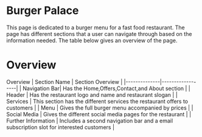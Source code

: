 # Burger Palace
This page is dedicated to a burger menu for a fast food restaurant.
The page has different sections that a user can navigate through based on the information needed.
The table below gives an overview of the page.
# Overview
Overview
| Section Name | Section Overview |
|--------------|------------------|
| Navigation Bar| Has the Home,Offers,Contact,and About section |
| Header | Has the restaurant logo and name and restaurant slogan |
| Services | This section has the different services the restaurant offers to customers |
| Menu | Gives the full burger menu accompanied by prices |
| Social Media | Gives the different social media pages for the restaurant |
| Further Information | Includes a second navigation bar and a email subscription slot for interested customers |
